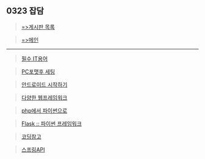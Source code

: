 
## 0323 잡담

> [=>게시판 목록](https://greeense.github.io/Board/board_reademe.html)

> [=>메인](https://greeense.github.io/)

-----------------------------------------------------

> [필수 IT용어](https://sellerteam.tistory.com/entry/IT%EC%9A%A9%EC%96%B4-IT%EC%9A%A9%EC%96%B4%EA%B3%B5%EB%B6%80-AZ-%EA%B9%8C%EC%A7%80)

> [PC포맷후 세팅](https://post.naver.com/viewer/postView.nhn?volumeNo=27815901&memberNo=47804710)

> [안드로이드 시작하기](https://roddong.tistory.com/253?category=756713)

> [다양한 웹프레임워크](https://m.blog.naver.com/PostView.nhn?blogId=acornedu&logNo=221030114195&proxyReferer=https%3A%2F%2Fwww.google.com%2F)

> [php에서 파이썬으로](https://item4.blog/2016-02-24/Reason-Why-I-Left-PHP-and-Moved-on-to-Python/)

> [Flask :: 파이썬 프레임워크](https://www.fun-coding.org/flask_basic-2.html)

> [코딩참고](https://victorydntmd.tistory.com/157)

> [스프링API](https://m.blog.naver.com/PostView.nhn?blogId=rima361&logNo=221315851905&proxyReferer=https%3A%2F%2Fwww.google.com%2F)

